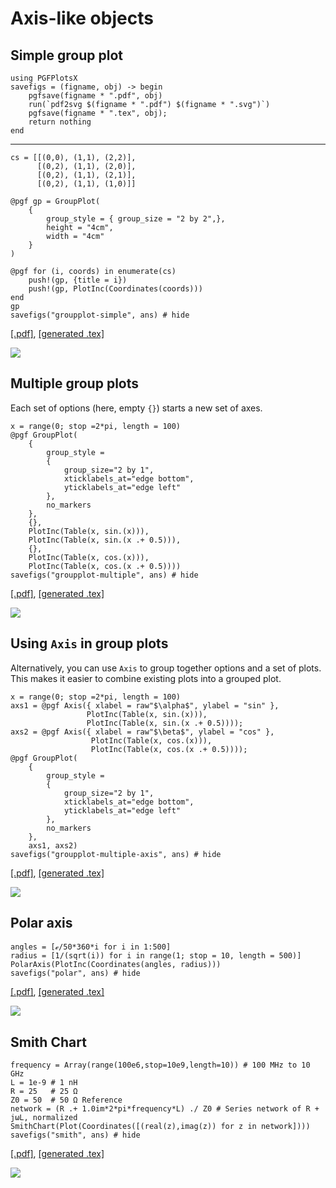 # Axis-like objects

## Simple group plot

```@setup pgf
using PGFPlotsX
savefigs = (figname, obj) -> begin
    pgfsave(figname * ".pdf", obj)
    run(`pdf2svg $(figname * ".pdf") $(figname * ".svg")`)
    pgfsave(figname * ".tex", obj);
    return nothing
end
```
------------------------

```@example pgf
cs = [[(0,0), (1,1), (2,2)],
      [(0,2), (1,1), (2,0)],
      [(0,2), (1,1), (2,1)],
      [(0,2), (1,1), (1,0)]]

@pgf gp = GroupPlot(
    {
        group_style = { group_size = "2 by 2",},
        height = "4cm",
        width = "4cm"
    }
)

@pgf for (i, coords) in enumerate(cs)
    push!(gp, {title = i})
    push!(gp, PlotInc(Coordinates(coords)))
end
gp
savefigs("groupplot-simple", ans) # hide
```

[\[.pdf\]](groupplot-simple.pdf), [\[generated .tex\]](groupplot-simple.tex)

![](groupplot-simple.svg)

## Multiple group plots

Each set of options (here, empty `{}`) starts a new set of axes.

```@example pgf
x = range(0; stop =2*pi, length = 100)
@pgf GroupPlot(
    {
        group_style =
        {
            group_size="2 by 1",
            xticklabels_at="edge bottom",
            yticklabels_at="edge left"
        },
        no_markers
    },
    {},
    PlotInc(Table(x, sin.(x))),
    PlotInc(Table(x, sin.(x .+ 0.5))),
    {},
    PlotInc(Table(x, cos.(x))),
    PlotInc(Table(x, cos.(x .+ 0.5))))
savefigs("groupplot-multiple", ans) # hide
```

[\[.pdf\]](groupplot-multiple.pdf), [\[generated .tex\]](groupplot-multiple.tex)

![](groupplot-multiple.svg)

## Using `Axis` in group plots

Alternatively, you can use `Axis` to group together options and a set of plots. This makes it easier to combine existing plots into a grouped plot.

```@example pgf
x = range(0; stop =2*pi, length = 100)
axs1 = @pgf Axis({ xlabel = raw"$\alpha$", ylabel = "sin" },
                 PlotInc(Table(x, sin.(x))),
                 PlotInc(Table(x, sin.(x .+ 0.5))));
axs2 = @pgf Axis({ xlabel = raw"$\beta$", ylabel = "cos" },
                  PlotInc(Table(x, cos.(x))),
                  PlotInc(Table(x, cos.(x .+ 0.5))));
@pgf GroupPlot(
    {
        group_style =
        {
            group_size="2 by 1",
            xticklabels_at="edge bottom",
            yticklabels_at="edge left"
        },
        no_markers
    },
    axs1, axs2)
savefigs("groupplot-multiple-axis", ans) # hide
```

[\[.pdf\]](groupplot-multiple-axis.pdf), [\[generated .tex\]](groupplot-multiple-axis.tex)

![](groupplot-multiple-axis.svg)

## Polar axis

```@example pgf
angles = [ℯ/50*360*i for i in 1:500]
radius = [1/(sqrt(i)) for i in range(1; stop = 10, length = 500)]
PolarAxis(PlotInc(Coordinates(angles, radius)))
savefigs("polar", ans) # hide
```

[\[.pdf\]](polar.pdf), [\[generated .tex\]](polar.tex)

![](polar.svg)

## Smith Chart

```@example pgf
frequency = Array(range(100e6,stop=10e9,length=10)) # 100 MHz to 10 GHz
L = 1e-9 # 1 nH
R = 25   # 25 Ω
Z0 = 50  # 50 Ω Reference
network = (R .+ 1.0im*2*pi*frequency*L) ./ Z0 # Series network of R + jωL, normalized
SmithChart(Plot(Coordinates([(real(z),imag(z)) for z in network])))
savefigs("smith", ans) # hide
```

[\[.pdf\]](smith.pdf), [\[generated .tex\]](smith.tex)

![](smith.svg)

